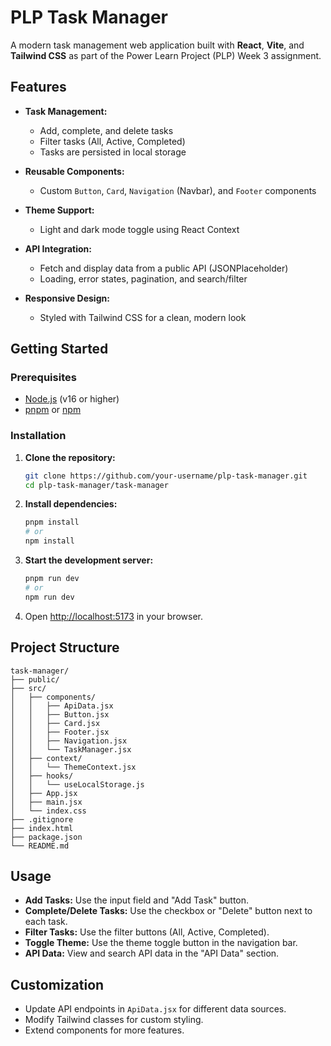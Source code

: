 # PLP Task Manager

A modern task management web application built with **React**, **Vite**, and **Tailwind CSS** as part of the Power Learn Project (PLP) Week 3 assignment.

## Features

- **Task Management:**  
  - Add, complete, and delete tasks  
  - Filter tasks (All, Active, Completed)  
  - Tasks are persisted in local storage

- **Reusable Components:**  
  - Custom `Button`, `Card`, `Navigation` (Navbar), and `Footer` components

- **Theme Support:**  
  - Light and dark mode toggle using React Context

- **API Integration:**  
  - Fetch and display data from a public API (JSONPlaceholder)  
  - Loading, error states, pagination, and search/filter

- **Responsive Design:**  
  - Styled with Tailwind CSS for a clean, modern look

## Getting Started

### Prerequisites

- [Node.js](https://nodejs.org/) (v16 or higher)
- [pnpm](https://pnpm.io/) or [npm](https://www.npmjs.com/)

### Installation

1. **Clone the repository:**
   ```sh
   git clone https://github.com/your-username/plp-task-manager.git
   cd plp-task-manager/task-manager
   ```

2. **Install dependencies:**
   ```sh
   pnpm install
   # or
   npm install
   ```

3. **Start the development server:**
   ```sh
   pnpm run dev
   # or
   npm run dev
   ```

4. Open [http://localhost:5173](http://localhost:5173) in your browser.

## Project Structure

```
task-manager/
├── public/
├── src/
│   ├── components/
│   │   ├── ApiData.jsx
│   │   ├── Button.jsx
│   │   ├── Card.jsx
│   │   ├── Footer.jsx
│   │   ├── Navigation.jsx
│   │   └── TaskManager.jsx
│   ├── context/
│   │   └── ThemeContext.jsx
│   ├── hooks/
│   │   └── useLocalStorage.js
│   ├── App.jsx
│   ├── main.jsx
│   └── index.css
├── .gitignore
├── index.html
├── package.json
└── README.md
```

## Usage

- **Add Tasks:** Use the input field and "Add Task" button.
- **Complete/Delete Tasks:** Use the checkbox or "Delete" button next to each task.
- **Filter Tasks:** Use the filter buttons (All, Active, Completed).
- **Toggle Theme:** Use the theme toggle button in the navigation bar.
- **API Data:** View and search API data in the "API Data" section.

## Customization

- Update API endpoints in `ApiData.jsx` for different data sources.
- Modify Tailwind classes for custom styling.
- Extend components for more features.

